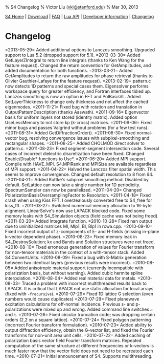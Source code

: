 % S4 Changelog
% Victor Liu (vkl@stanford.edu)
% Mar 30, 2013
<style type="text/css">
@import url(s4.css);
</style>

[S4 Home](index.html) | [Download](download.html) | [FAQ](faq.html) | [Lua API](s4_lua_api.html) | [Developer information](dev_info.html) | [Changelog](changelog.html)

# Changelog
=2013-05-29=
        Added additional options to Lanczos smoothing. Upgraded support to Lua 5.2 (dropped support for 5.1).
=2013-03-30=
	Added GetLayerZIntegral to return line integrals (thanks to Ken Wang for the feature request). Changed the return convention for GetAmplitudes, and added documentation for both functions.
=2013-03-21=
	Added GetAmplitudes to return the raw amplitudes for phase retrieval (thanks to Olivier Gauthier-Lafaye for the feature request).
=2013-02-19=
	pattern.c now detects 1D patterns and special cases them. Eigensolver performs workspace query for greater efficiency, and Fortran interfaces tidied up. Lanczos smoothing is now an option in FFT and PolBasisVL. Added SetLayerThickness to change only thickness and not affect the cached eigenmodes.
=2011-11-21=
	Fixed bug with rotation and translation in OutputPatternDescription (thanks Aaswath).
=2011-09-16=
	Eigenvector basis for uniform layers not stored (identity matrix). Added option UseLessMemory to not store kp (k-cross) matrices.
=2011-09-06=
	Fixed minor bugs and passes Valgrind without problems (for a few test runs).
=2011-08-31=
	Added GetDiffractionOrder().
=2011-08-30=
	Fixed normal-vector bug, resolving convergence issues with subpixel-smoothing and rectangular shapes.
=2011-08-25=
	Added CHOLMOD direct solver to pattern.c.
=2011-08-23=
	Fixed segment-segment intersection code. Several cases of incorrect dielectric discretization have been fixed.
	Changed Enable/Disable* functions to Use*.
=2011-06-20=
	Added MPI support. Compile with HAVE_MPI. S4.MPIRank and MPISize are available regardless of MPI support.
=2011-04-22=
	Halved the Lanczos filter spatial width. This seems to improve convergence.
	Changed default resolution to 8 from 64.
=2011-04-21=
	Added Kottke's subpixel smoothing method. Disabled by default.
	SetLattice can now take a single number for 1D periodicity.
	SpectrumSampler can now be parallelized.
=2011-04-20=
	Changed PolarizationBasisOversamplingFactor to Resolution.
=2011-04-18=
	Fixed crash when using Kiss FFT. I overzealously converted free to S4_free for kiss_fft.
=2011-03-27=
	Switched numerical memory allocation to 16-byte alignment. LinearSolve's now use LAPACK blocked code. Fixed some memory leaks with S4_Simulation objects (field cache was not being freed).
=2011-03-20=
	Added Integrate function.
=2010-10-28=
	Fixed nan output due to uninitialized matrices Ml, Mlp1, Bl, Blp1 in rcwa.cpp.
=2010-09-10=
	Fixed incorrect output of z-components of E- and H-fields (missing in-plane k-vector dependent phase).
=2010-08-23=
	Fixed memory leak in S4_DestroySolution; kx and Bands and Solution structures were not freed.
=2010-08-10=
	Fixed erroneous generation of values for Fourier transform for non-tensor materials in the context of a with-tensor stack.
	Added S4.ConvertUnits.
=2010-08-09=
	Fixed a bug with S-Matrix generation between two identical layers (previous results were incorrect).
=2010-08-05=
	Added anisotropic material support (currently incompatible with polarization basis, but without warning). Added cubic hermite spline interpolation.
=2010-08-04=
	Added real material data for metals.
=2010-08-03=
	Traced a problem with incorrect multithreaded results back to LAPACK. It is critical that LAPACK not use static allocation for local arrays (fixed with `-frecursive`).
=2010-07-29=
	Fixed 1D lattice G selection (even numbers would cause duplicates)
=2010-07-28=
	Fixed planewave excitation calculations for off-normal incidence. Previous s- and p-polarizations were mixed up and wrong. Added command line switches `a` and `t`.
=2010-07-26=
	Fixed circular truncation code; was dropping certain orders (2,2 on a square lattice).
=2010-07-24=
	Fixed polygon patterning (incorrect Fourier transform formulation).
=2010-07-23=
	Added ability to output diffraction efficiency, obtain the G-vector list, and fixed the Fourier transforms for non-unit area unit cells.
=2010-07-22=
	Added caching of polarization basis vector field Fourier transform matrices.
	Repeated computation of the same structure at different frequencies or k-vectors is much faster now that the vector field does not need to be recreated each time.
=2010-07-21=
	Initial announcement of S4. Supports multithreading.
